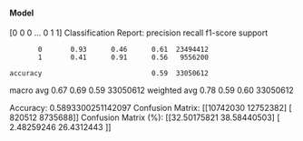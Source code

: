 #### Model
[0 0 0 ... 0 1 1]
Classification Report:
              precision    recall  f1-score   support

           0       0.93      0.46      0.61  23494412
           1       0.41      0.91      0.56   9556200

    accuracy                           0.59  33050612
   macro avg       0.67      0.69      0.59  33050612
weighted avg       0.78      0.59      0.60  33050612

Accuracy: 0.5893300251142097
Confusion Matrix:
[[10742030 12752382]
 [  820512  8735688]]
Confusion Matrix (%):
[[32.50175821 38.58440503]
 [ 2.48259246 26.4312443 ]]
